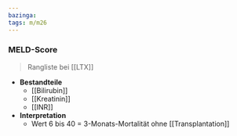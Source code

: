 ```yaml
---
bazinga: 
tags: m/m26
---
```

### MELD-Score
  > Rangliste bei [[LTX]]
- **Bestandteile**
	- [[Bilirubin]]
	- [[Kreatinin]]
	- [[INR]]
- **Interpretation**
	- Wert 6 bis 40 = 3-Monats-Mortalität ohne [[Transplantation]]